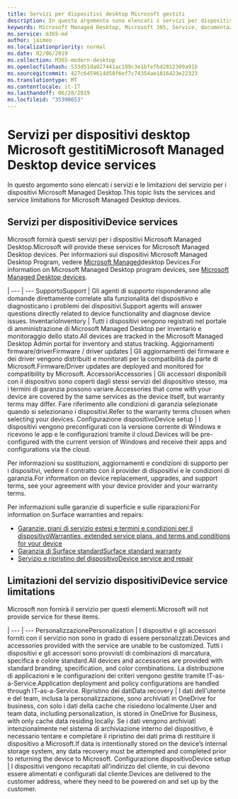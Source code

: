 ```yaml
---
title: Servizi per dispositivi desktop Microsoft gestiti
description: In questo argomento sono elencati i servizi per dispositivi e la limitazione per Microsoft Managed Desktop.
keywords: Microsoft Managed Desktop, Microsoft 365, Service, documentazione
ms.service: m365-md
author: jaimeo
ms.localizationpriority: normal
ms.date: 02/06/2019
ms.collection: M365-modern-desktop
ms.openlocfilehash: 533d51da027441ac199c3e1bfefb42812309a91b
ms.sourcegitcommit: 427c6459614d58f6ef7c74354ae1816423e22323
ms.translationtype: MT
ms.contentlocale: it-IT
ms.lasthandoff: 06/28/2019
ms.locfileid: "35390653"
---
```

# <a name="microsoft-managed-desktop-device-services"></a><span data-ttu-id="00c1a-104">Servizi per dispositivi desktop Microsoft gestiti</span><span class="sxs-lookup"><span data-stu-id="00c1a-104">Microsoft Managed Desktop device services</span></span>

<span data-ttu-id="00c1a-105">In questo argomento sono elencati i servizi e le limitazioni del servizio per i dispositivi Microsoft Managed Desktop.</span><span class="sxs-lookup"><span data-stu-id="00c1a-105">This topic lists the services and service limitations for Microsoft Managed Desktop devices.</span></span>

## <a name="device-services"></a><span data-ttu-id="00c1a-106">Servizi per dispositivi</span><span class="sxs-lookup"><span data-stu-id="00c1a-106">Device services</span></span>

<span data-ttu-id="00c1a-107">Microsoft fornirà questi servizi per i dispositivi Microsoft Managed Desktop.</span><span class="sxs-lookup"><span data-stu-id="00c1a-107">Microsoft will provide these services for Microsoft Managed Desktop devices.</span></span> <span data-ttu-id="00c1a-108">Per informazioni sui dispositivi Microsoft Managed Desktop Program, vedere [Microsoft Managed](device-list.md)desktop Devices.</span><span class="sxs-lookup"><span data-stu-id="00c1a-108">For information on Microsoft Managed Desktop program devices, see [Microsoft Managed Desktop devices](device-list.md).</span></span>

 | 
 --- | ---
<span data-ttu-id="00c1a-109">Supporto</span><span class="sxs-lookup"><span data-stu-id="00c1a-109">Support</span></span> | <span data-ttu-id="00c1a-110">Gli agenti di supporto risponderanno alle domande direttamente correlate alla funzionalità del dispositivo e diagnosticano i problemi dei dispositivi.</span><span class="sxs-lookup"><span data-stu-id="00c1a-110">Support agents will answer questions directly related to device functionality and diagnose device issues.</span></span>
<span data-ttu-id="00c1a-111">Inventario</span><span class="sxs-lookup"><span data-stu-id="00c1a-111">Inventory</span></span> | <span data-ttu-id="00c1a-112">Tutti i dispositivi vengono registrati nel portale di amministrazione di Microsoft Managed Desktop per inventario e monitoraggio dello stato.</span><span class="sxs-lookup"><span data-stu-id="00c1a-112">All devices are tracked in the Microsoft Managed Desktop Admin portal for inventory and status tracking.</span></span>
<span data-ttu-id="00c1a-113">Aggiornamenti firmware/driver</span><span class="sxs-lookup"><span data-stu-id="00c1a-113">Firmware / driver updates</span></span> | <span data-ttu-id="00c1a-114">Gli aggiornamenti del firmware e dei driver vengono distribuiti e monitorati per la compatibilità da parte di Microsoft.</span><span class="sxs-lookup"><span data-stu-id="00c1a-114">Firmware/Driver updates are deployed and monitored for compatibility by Microsoft.</span></span> 
<span data-ttu-id="00c1a-115">Accessori</span><span class="sxs-lookup"><span data-stu-id="00c1a-115">Accessories</span></span> | <span data-ttu-id="00c1a-116">Gli accessori disponibili con il dispositivo sono coperti dagli stessi servizi del dispositivo stesso, ma i termini di garanzia possono variare.</span><span class="sxs-lookup"><span data-stu-id="00c1a-116">Accessories that come with your device are covered by the same services as the device itself, but warranty terms may differ.</span></span> <span data-ttu-id="00c1a-117">Fare riferimento alle condizioni di garanzia selezionate quando si selezionano i dispositivi.</span><span class="sxs-lookup"><span data-stu-id="00c1a-117">Refer to the warranty terms chosen when selecting your devices.</span></span> 
<span data-ttu-id="00c1a-118">Configurazione dispositivo</span><span class="sxs-lookup"><span data-stu-id="00c1a-118">Device setup</span></span>    | <span data-ttu-id="00c1a-119">I dispositivi vengono preconfigurati con la versione corrente di Windows e ricevono le app e le configurazioni tramite il cloud.</span><span class="sxs-lookup"><span data-stu-id="00c1a-119">Devices will be pre-configured with the current version of Windows and receive their apps and configurations via the cloud.</span></span> 

<span data-ttu-id="00c1a-120">Per informazioni su sostituzioni, aggiornamenti e condizioni di supporto per i dispositivi, vedere il contratto con il provider di dispositivi e le condizioni di garanzia.</span><span class="sxs-lookup"><span data-stu-id="00c1a-120">For information on device replacement, upgrades, and support terms, see your agreement with your device provider and your warranty terms.</span></span>

<span data-ttu-id="00c1a-121">Per informazioni sulle garanzie di superficie e sulle riparazioni:</span><span class="sxs-lookup"><span data-stu-id="00c1a-121">For information on Surface warranties and repairs:</span></span>
- [<span data-ttu-id="00c1a-122">Garanzie, piani di servizio estesi e termini e condizioni per il dispositivo</span><span class="sxs-lookup"><span data-stu-id="00c1a-122">Warranties, extended service plans, and terms and conditions for your device</span></span>](https://support.microsoft.com/help/4040687/info-about-warranties-extended-service-plans-and-terms-conditions)
- [<span data-ttu-id="00c1a-123">Garanzia di Surface standard</span><span class="sxs-lookup"><span data-stu-id="00c1a-123">Surface standard warranty</span></span>](https://support.microsoft.com/help/4036296)
- [<span data-ttu-id="00c1a-124">Servizio e ripristino del dispositivo</span><span class="sxs-lookup"><span data-stu-id="00c1a-124">Device service and repair</span></span>](https://support.microsoft.com/devices)

## <a name="device-service-limitations"></a><span data-ttu-id="00c1a-125">Limitazioni del servizio dispositivi</span><span class="sxs-lookup"><span data-stu-id="00c1a-125">Device service limitations</span></span>

<span data-ttu-id="00c1a-126">Microsoft non fornirà il servizio per questi elementi.</span><span class="sxs-lookup"><span data-stu-id="00c1a-126">Microsoft will not provide service for these items.</span></span>

 | 
 --- | ---
<span data-ttu-id="00c1a-127">Personalizzazione</span><span class="sxs-lookup"><span data-stu-id="00c1a-127">Personalization</span></span> | <span data-ttu-id="00c1a-128">I dispositivi e gli accessori forniti con il servizio non sono in grado di essere personalizzati.</span><span class="sxs-lookup"><span data-stu-id="00c1a-128">Devices and accessories provided with the service are unable to be customized.</span></span> <span data-ttu-id="00c1a-129">Tutti i dispositivi e gli accessori sono provvisti di combinazioni di marcatura, specifica e colore standard.</span><span class="sxs-lookup"><span data-stu-id="00c1a-129">All devices and accessories are provided with standard branding, specification, and color combinations.</span></span> <span data-ttu-id="00c1a-130">La distribuzione di applicazioni e le configurazioni dei criteri vengono gestite tramite IT-as-a-Service.</span><span class="sxs-lookup"><span data-stu-id="00c1a-130">Application deployment and policy configurations are handled through IT-as-a-Service.</span></span>
<span data-ttu-id="00c1a-131">Ripristino dei dati</span><span class="sxs-lookup"><span data-stu-id="00c1a-131">Data recovery</span></span> | <span data-ttu-id="00c1a-132">I dati dell'utente e del team, inclusa la personalizzazione, sono archiviati in OneDrive for business, con solo i dati della cache che risiedono localmente.</span><span class="sxs-lookup"><span data-stu-id="00c1a-132">User and team data, including personalization, is stored in OneDrive for Business, with only cache data residing locally.</span></span> <span data-ttu-id="00c1a-133">Se i dati vengono archiviati intenzionalmente nel sistema di archiviazione interno del dispositivo, è necessario tentare e completare il ripristino dei dati prima di restituire il dispositivo a Microsoft.</span><span class="sxs-lookup"><span data-stu-id="00c1a-133">If data is intentionally stored on the device’s internal storage system, any data recovery must be attempted and completed prior to returning the device to Microsoft.</span></span>
<span data-ttu-id="00c1a-134">Configurazione dispositivo</span><span class="sxs-lookup"><span data-stu-id="00c1a-134">Device setup</span></span> | <span data-ttu-id="00c1a-135">I dispositivi vengono recapitati all'indirizzo del cliente, in cui devono essere alimentati e configurati dal cliente.</span><span class="sxs-lookup"><span data-stu-id="00c1a-135">Devices are delivered to the customer address, where they need to be powered on and set up by the customer.</span></span>
